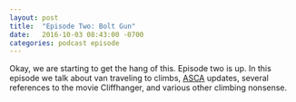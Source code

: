 ```yaml
---
layout: post
title:  "Episode Two: Bolt Gun"
date:   2016-10-03 08:43:00 -0700
categories: podcast episode
---
```


Okay, we are starting to get the hang of this. Episode two is up. In this episode we talk about van traveling to climbs, <a href="http://safeclimbing.org">ASCA</a> updates, several references to the movie Cliffhanger, and various other climbing nonsense.
